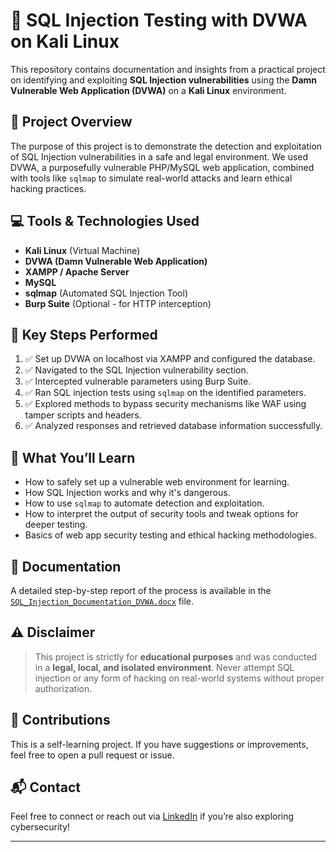 # 🔐 SQL Injection Testing with DVWA on Kali Linux

This repository contains documentation and insights from a practical project on identifying and exploiting **SQL Injection vulnerabilities** using the **Damn Vulnerable Web Application (DVWA)** on a **Kali Linux** environment.

## 📘 Project Overview

The purpose of this project is to demonstrate the detection and exploitation of SQL Injection vulnerabilities in a safe and legal environment. We used DVWA, a purposefully vulnerable PHP/MySQL web application, combined with tools like `sqlmap` to simulate real-world attacks and learn ethical hacking practices.

## 💻 Tools & Technologies Used

- **Kali Linux** (Virtual Machine)
- **DVWA (Damn Vulnerable Web Application)**
- **XAMPP / Apache Server**
- **MySQL**
- **sqlmap** (Automated SQL Injection Tool)
- **Burp Suite** (Optional - for HTTP interception)

## 🧪 Key Steps Performed

1. ✅ Set up DVWA on localhost via XAMPP and configured the database.
2. ✅ Navigated to the SQL Injection vulnerability section.
3. ✅ Intercepted vulnerable parameters using Burp Suite.
4. ✅ Ran SQL injection tests using `sqlmap` on the identified parameters.
5. ✅ Explored methods to bypass security mechanisms like WAF using tamper scripts and headers.
6. ✅ Analyzed responses and retrieved database information successfully.

## 📝 What You’ll Learn

- How to safely set up a vulnerable web environment for learning.
- How SQL Injection works and why it's dangerous.
- How to use `sqlmap` to automate detection and exploitation.
- How to interpret the output of security tools and tweak options for deeper testing.
- Basics of web app security testing and ethical hacking methodologies.

## 📎 Documentation

A detailed step-by-step report of the process is available in the [`SQL_Injection_Documentation_DVWA.docx`](./SQL_Injection_Documentation_DVWA.docx) file.

## ⚠️ Disclaimer

> This project is strictly for **educational purposes** and was conducted in a **legal, local, and isolated environment**. Never attempt SQL injection or any form of hacking on real-world systems without proper authorization.

## 🤝 Contributions

This is a self-learning project. If you have suggestions or improvements, feel free to open a pull request or issue.

## 📬 Contact

Feel free to connect or reach out via [LinkedIn](https://linkedin.com) if you’re also exploring cybersecurity!

---



